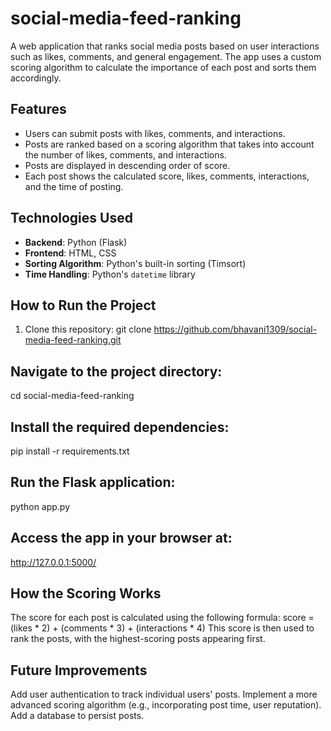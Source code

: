 # social-media-feed-ranking

A web application that ranks social media posts based on user interactions such as likes, comments, and general engagement. The app uses a custom scoring algorithm to calculate the importance of each post and sorts them accordingly.

## Features
- Users can submit posts with likes, comments, and interactions.
- Posts are ranked based on a scoring algorithm that takes into account the number of likes, comments, and interactions.
- Posts are displayed in descending order of score.
- Each post shows the calculated score, likes, comments, interactions, and the time of posting.

## Technologies Used
- **Backend**: Python (Flask)
- **Frontend**: HTML, CSS
- **Sorting Algorithm**: Python's built-in sorting (Timsort)
- **Time Handling**: Python's `datetime` library

## How to Run the Project
1. Clone this repository:
   git clone https://github.com/bhavani1309/social-media-feed-ranking.git



## Navigate to the project directory:
   cd social-media-feed-ranking

## Install the required dependencies:
   pip install -r requirements.txt
   
## Run the Flask application:
   python app.py
   
## Access the app in your browser at:
   http://127.0.0.1:5000/

## How the Scoring Works
   The score for each post is calculated using the following formula:
   score = (likes * 2) + (comments * 3) + (interactions * 4)
   This score is then used to rank the posts, with the highest-scoring posts appearing first.
   
## Future Improvements
   Add user authentication to track individual users' posts.
   Implement a more advanced scoring algorithm (e.g., incorporating post time, user reputation).
   Add a database to persist posts.


